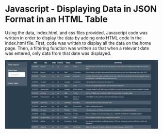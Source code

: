 # Javascript - Displaying Data in JSON Format in an HTML Table

Using the data, index.html, and css files provided, Javascript code was written in order to display the data by adding onto HTML code in the index.html file. First, code was written to display all the data on the home page. Then, a filtering function was written so that when a relevant date was entered, only data from that date was displayed.

![final](static/images/final.png)
